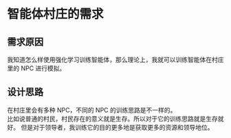 # 智能体村庄的需求

## 需求原因

我知道怎么样使用强化学习训练智能体，那么理论上，我就可以训练智能体在村庄里的 NPC 进行模拟。

## 设计思路

在村庄里会有多种 NPC，不同的 NPC 的训练思路是不一样的。  
比如说普通的村民，村民存在的意义就是生存。所以对于它的训练思路就是生存就好。
但是对于领导者，我训练它的目的更多地是获取更多的资源和领导地位。
